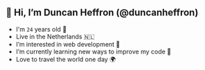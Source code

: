 ## 👋   Hi, I’m Duncan Heffron (@duncanheffron)
- I'm `24` years old 🥳
- Live in the Netherlands 🇳🇱
- I’m interested in web development 👀
- I’m currently learning new ways to improve my code 🌱
- Love to travel the world one day 🌍

<!---
duncanheffron/duncanheffron is a ✨ special ✨ repository because its `README.md` (this file) appears on your GitHub profile.
You can click the Preview link to take a look at your changes.
--->
